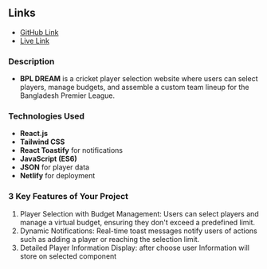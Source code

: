 

## Links 
- [GitHub Link](https://github.com/programming-hero-web-course-4/b10a8-gadget-heaven-kawsar334) 
- [Live Link](https://lustrous-cheesecake-c7837e.netlify.app/)


### Description
- **BPL DREAM** is a cricket player selection website where users can select players, manage budgets, and assemble a custom team lineup for the Bangladesh Premier League.

### Technologies Used
- **React.js**
- **Tailwind CSS**
- **React Toastify** for notifications
- **JavaScript (ES6)**
- **JSON** for player data
- **Netlify** for deployment

### 3 Key Features of Your Project
1. Player Selection with Budget Management: Users can select players and manage a virtual budget, ensuring they don't exceed a predefined limit.
2. Dynamic Notifications: Real-time toast messages notify users of actions such as adding a player or reaching the selection limit.
3. Detailed Player Information Display: after choose  user Information will store on  selected component


